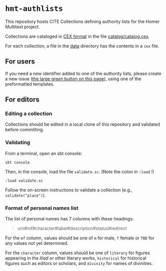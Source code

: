 # `hmt-authlists`

This repository hosts CITE Collections defining authority lists for the Homer Multitext project.

Collections are cataloged in [CEX format](https://github.com/cite-architecture/citedx) in the file [catalog/catalog.cex](catalog/catalog.cex).

For each collection, a file in the [data](data) directory has the contents in a `cex` file.

## For users


If you need a new identifier added to one of the authority lists, please create a new issue ([the large green button on this page](https://github.com/homermultitext/hmt-authlists/issues)), using one of the preformatted templates.

## For editors

### Editing a collection

Collections should be edited in a local clone of this repository and validated before committing.

### Validating



From a terminal, open an sbt console:

    sbt console


Then, in the console, load the file `validate.sc`.  (Note the colon in  `:load` !)

    :load validate.sc

Follow the on-screen instructions to validate a collection (e.g., `validate("place")`).


### Format of personal names list

The list of personal names has 7 columns with these headings:

>urn#mf#character#label#description#status#redirect

For the `mf` column, values should be one of `m` for male, `f` female or `TBD` for any values not yet determined.

For the `character` column, values should be one of `literary` for figures appearing in the *Iliad* or other literary works, `historical` for historical figures such as editors or scholars, and `divinity` for names of divinities.
